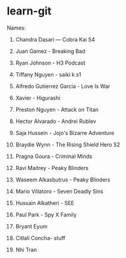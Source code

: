 # learn-git

Names:

1) Chandra Dasari — Cobra Kai S4

2) Juan Gamez - Breaking Bad

3) Ryan Johnson - H3 Podcast

4) Tiffany Nguyen - saiki k s1

5) Alfredo Gutierrez Garcia - Love Is War 

6) Xavier - Higurashi

7) Preston Nguyen - Attack on Titan

8) Hector Alvarado - Andrei Rublev

9) Saja Hussein - Jojo's Bizarre Adventure

10) Braydie Wynn - The Rising Shield Hero S2

11) Pragna Goura - Criminal Minds

12) Ravi Maitrey - Peaky Blinders

13) Waseem Alkasbutrus - Peaky Blinders

14) Mario Villatoro - Seven Deadly Sins

15) Hussain Alkatheri - SEE

16) Paul Park - Spy X Family

17) Bryant Eyum 

18) Citlali Concha- stuff

19) Nhi Tran
